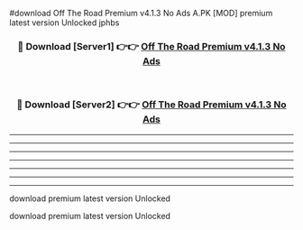 #download Off The Road Premium v4.1.3 No Ads A.PK [MOD] premium latest version Unlocked jphbs 



<div align="center">
<h3>🔴 Download [Server1] 👉👉 <a href="https://download1apk.web.app/">Off The Road Premium v4.1.3 No Ads</a></h3><br>

<h3>🔴 Download [Server2] 👉👉 <a href="https://download1apk.web.app/">Off The Road Premium v4.1.3 No Ads</a></h3>
</div>





----------------------------------------------------------

----------------------------------------------------------

----------------------------------------------------------

----------------------------------------------------------

----------------------------------------------------------

----------------------------------------------------------

----------------------------------------------------------

download premium latest version Unlocked

download premium latest version Unlocked
